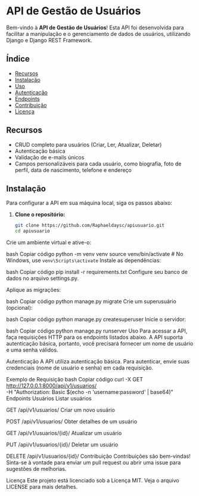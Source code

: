 # API de Gestão de Usuários

Bem-vindo à **API de Gestão de Usuários**! Esta API foi desenvolvida para facilitar a manipulação e o gerenciamento de dados de usuários, utilizando Django e Django REST Framework.

## Índice

- [Recursos](#recursos)
- [Instalação](#instalação)
- [Uso](#uso)
- [Autenticação](#autenticação)
- [Endpoints](#endpoints)
- [Contribuição](#contribuição)
- [Licença](#licença)

## Recursos

- CRUD completo para usuários (Criar, Ler, Atualizar, Deletar)
- Autenticação básica
- Validação de e-mails únicos
- Campos personalizáveis para cada usuário, como biografia, foto de perfil, data de nascimento, telefone e endereço

## Instalação

Para configurar a API em sua máquina local, siga os passos abaixo:

1. **Clone o repositório:**
   ```bash
   git clone https://github.com/Raphaeldaysc/apiusuario.git
   cd apiusuario
Crie um ambiente virtual e ative-o:

bash
Copiar código
python -m venv venv
source venv/bin/activate  # No Windows, use `venv\Scripts\activate`
Instale as dependências:

bash
Copiar código
pip install -r requirements.txt
Configure seu banco de dados no arquivo settings.py.

Aplique as migrações:

bash
Copiar código
python manage.py migrate
Crie um superusuário (opcional):

bash
Copiar código
python manage.py createsuperuser
Inicie o servidor:

bash
Copiar código
python manage.py runserver
Uso
Para acessar a API, faça requisições HTTP para os endpoints listados abaixo. A API suporta autenticação básica, portanto, você precisará fornecer um nome de usuário e uma senha válidos.

Autenticação
A API utiliza autenticação básica. Para autenticar, envie suas credenciais (nome de usuário e senha) em cada requisição.

Exemplo de Requisição
bash
Copiar código
curl -X GET http://127.0.0.1:8000/api/v1/usuarios/ \
     -H "Authorization: Basic $(echo -n 'username:password' | base64)"
Endpoints
Usuários
Listar usuários

GET /api/v1/usuarios/
Criar um novo usuário

POST /api/v1/usuarios/
Obter detalhes de um usuário

GET /api/v1/usuarios/{id}/
Atualizar um usuário

PUT /api/v1/usuarios/{id}/
Deletar um usuário

DELETE /api/v1/usuarios/{id}/
Contribuição
Contribuições são bem-vindas! Sinta-se à vontade para enviar um pull request ou abrir uma issue para sugestões de melhorias.

Licença
Este projeto está licenciado sob a Licença MIT. Veja o arquivo LICENSE para mais detalhes.
